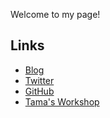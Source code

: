 Welcome to my page!

## Links

- [Blog](https://blog.ttk1.net)
- [Twitter](https://twitter.com/mscle11)
- [GitHub](https://github.com/ttk1)
- [Tama's Workshop](https://tamas-workshop.com/)
